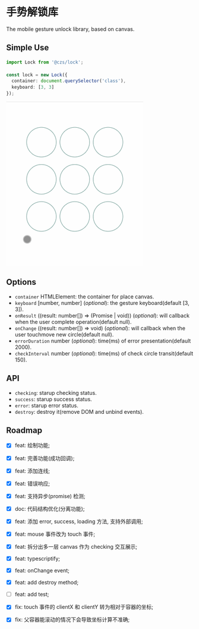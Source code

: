 # 手势解锁库

The mobile gesture unlock library, based on canvas.

## Simple Use

```ts
import Lock from '@czs/lock';

const lock = new Lock({
  container: document.querySelector('class'),
  keyboard: [3, 3]
});
```

![lock-simple-use](docs/lock-simple-use.gif)

## Options

* `container` HTMLElement: the container for place canvas.
* `keyboard` [number, number] (*optional*): the gesture keyboard(default [3, 3]).
* `onResult` ((result: number[]) => (Promise | void)) (*optional*): will callback when the user complete operation(default null).
* `onChange` ((result: number[]) => void) (*optional*): will callback when the user touchmove new circle(default null).
* `errorDuration` number (*optional*): time(ms) of error presentation(default 2000).
* `checkInterval` number (*optional*): time(ms) of check circle transit(default 150).

## API

* `checking`: starup checking status.
* `success`: starup success status.
* `error`: starup error status.
* `destroy`: destroy it(remove DOM and unbind events).

## Roadmap

* [x] feat: 绘制功能;

* [x] feat: 完善功能(成功回调);

* [x] feat: 添加连线;

* [x] feat: 错误响应;

* [x] feat: 支持异步(promise) 检测;

* [x] doc: 代码结构优化(分离功能);

* [x] feat: 添加 error, success, loading 方法, 支持外部调用;

* [x] feat: mouse 事件改为 touch 事件;

* [x] feat: 拆分出多一层 canvas 作为 checking 交互展示;

* [x] feat: typescriptify;

* [x] feat: onChange event;

* [x] feat: add destroy method;

* [ ] feat: add test;

* [x] fix: touch 事件的 clientX 和 clientY 转为相对于容器的坐标;

* [x] fix: 父容器能滚动的情况下会导致坐标计算不准确;
